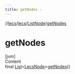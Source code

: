 ```yaml
---
title: getNodes -
---
```

//[lecs](../../index.md)/[lecs](../index.md)/[ListNode](index.md)/[getNodes](get-nodes.md)



# getNodes  
[jvm]  
Content  
final [List](https://docs.oracle.com/javase/8/docs/api/java/util/List.html)<[LecsNode](../-lecs-node/index.md)>[getNodes](get-nodes.md)()  
  



